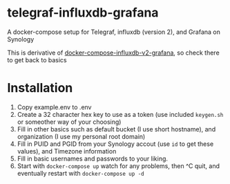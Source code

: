 # telegraf-influxdb-grafana

A docker-compose setup for Telegraf, influxdb (version 2), and Grafana on Synology

This is derivative of [docker-compose-influxdb-v2-grafana](https://github.com/ansjin/docker-compose-influxdb-v2-grafana), so check there to get back to basics

# Installation

1. Copy example.env to .env
2. Create a 32 character hex key to use as a token (use included `keygen.sh` or someother way of your choosing)
3. Fill in other basics such as default bucket (I use short hostname), and organization (I use my personal root domain)
4. Fill in PUID and PGID from your Synology accout (use `id` to get these values), and Timezone information
5. Fill in basic usernames and passwords to your liking.
6. Start with `docker-compose up` watch for any problems, then ^C quit, and eventually restart with `docker-compose up -d`
